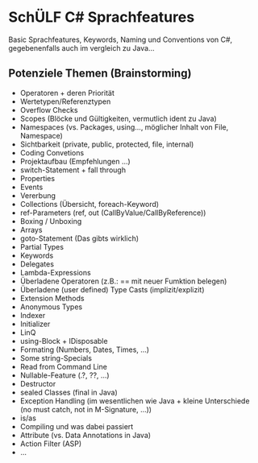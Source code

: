 # SchÜLF C# Sprachfeatures

Basic Sprachfeatures, Keywords, Naming und Conventions von C#, gegebenenfalls auch im vergleich zu Java...

## Potenziele Themen (Brainstorming)

* Operatoren + deren Priorität
* Wertetypen/Referenztypen
* Overflow Checks
* Scopes (Blöcke und Gültigkeiten, vermutlich ident zu Java)
* Namespaces (vs. Packages, using..., möglicher Inhalt von File, Namespace)
* Sichtbarkeit (private, public, protected, file, internal)
* Coding Convetions
* Projektaufbau (Empfehlungen ...)
* switch-Statement + fall through
* Properties
* Events
* Vererbung
* Collections (Übersicht, foreach-Keyword) 
* ref-Parameters (ref, out (CallByValue/CallByReference))
* Boxing / Unboxing
* Arrays
* goto-Statement (Das gibts wirklich)
* Partial Types
* Keywords
* Delegates
* Lambda-Expressions
* Überladene Operatoren (z.B.: == mit neuer Fumktion belegen)
* Überladene (user defined) Type Casts (implizit/explizit)
* Extension Methods
* Anonymous Types
* Indexer
* Initializer
* LinQ
* using-Block + IDisposable
* Formating (Numbers, Dates, Times, ...)
* Some string-Specials
* Read from Command Line
* Nullable-Feature (.?, ??, ...)
* Destructor
* sealed Classes (final in Java)
* Exception Handling (im wesentlichen wie Java + kleine Unterschiede (no must catch, not in M-Signature, ...))
* is/as
* Compiling und was dabei passiert
* Attribute (vs. Data Annotations in Java)
* Action Filter (ASP)
* ...